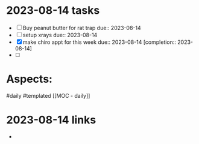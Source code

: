 
# 2023-08-14 tasks

-  [ ] Buy peanut butter for rat trap due:: 2023-08-14 
- [ ]  setup xrays due:: 2023-08-14 
- [x] make chiro appt for this week due:: 2023-08-14  [completion:: 2023-08-14]
- [ ] 






# Aspects:
#daily #templated
[[MOC - daily]]

# 2023-08-14 links
- 


